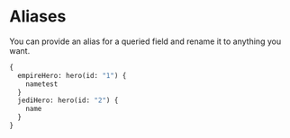 # Aliases

You can provide an alias for a queried field and rename it to anything you want.

```graphql
{
  empireHero: hero(id: "1") {
    nametest
  }
  jediHero: hero(id: "2") {
    name
  }
}
```
